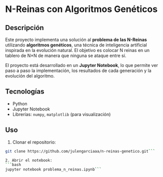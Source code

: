 # N-Reinas con Algoritmos Genéticos

## Descripción
Este proyecto implementa una solución al **problema de las N-Reinas** utilizando **algoritmos genéticos**, una técnica de inteligencia artificial inspirada en la evolución natural. El objetivo es colocar N reinas en un tablero de N×N de manera que ninguna se ataque entre sí.

El proyecto está desarrollado en un **Jupyter Notebook**, lo que permite ver paso a paso la implementación, los resultados de cada generación y la evolución del algoritmo.

## Tecnologías
- Python
- Jupyter Notebook  
- Librerías: `numpy`, `matplotlib` (para visualización)  

## Uso
1. Clonar el repositorio:  
```bash
git clone https://github.com/julengarciaaa/n-reinas-genetico.git```

2. Abrir el notebook:
```bash
jupyter notebook problema_n_reinas.ipynb```
